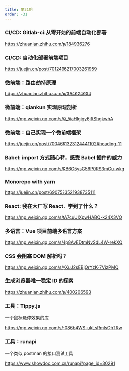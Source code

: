 ```yaml
---
title: 第31期
order: -31
---
```


### CI/CD: Gitlab-ci:从零开始的前端自动化部署

https://zhuanlan.zhihu.com/p/184936276

### CI/CD: 自动化部署前端项目

https://juejin.cn/post/7012496217003261959

### 微前端：路由劫持原理

https://zhuanlan.zhihu.com/p/394624654

### 微前端：qiankun 实现原理剖析

https://mp.weixin.qq.com/s/Q_5iaHlgigy6jftShgkwhA

### 微前端：自己实现一个微前端框架

https://juejin.cn/post/7004661323124441102#heading-11

### Babel: import 方式随心转，感受 Babel 插件的威力

https://mp.weixin.qq.com/s/KB6G5ysG56P0RS3mGu-wkg

### Monorepo with yarn

https://juejin.cn/post/6907583521938735111

### React: 我在大厂写 React，学到了什么？

https://mp.weixin.qq.com/s/tA7cuUIXpwHABQ-k24X3VQ

### 多语言：Vue 项目前端多语言方案

https://mp.weixin.qq.com/s/4p8AvEDtmNvSdL4W-rekXQ

### CSS 会阻塞 DOM 解析吗？

https://mp.weixin.qq.com/s/yXuJ2sEBjQrYzK-7VizPMQ

### 生成浏览器唯一稳定 ID 的探索

https://zhuanlan.zhihu.com/p/400206593

### 工具：Tippy.js

一个鼠标悬停效果的库

https://mp.weixin.qq.com/s/-086b4WS-ukLsRmlsOhTRw

### 工具：runapi

一个类似 postman 的接口测试工具

https://www.showdoc.com.cn/runapi?page_id=30291
